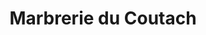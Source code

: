 ---
title: "Marbrerie du Coutach"
url: /quissac/marbrerie-du-coutach/
shop: directeurs de funérailles
---
